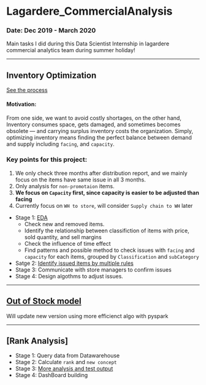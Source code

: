 # Lagardere_CommercialAnalysis

### Date: Dec 2019 - March 2020

Main tasks I did during this Data Scientist Internship in lagardere commercial analytics team during summer holiday! 

***
## Inventory Optimization
[See the process](https://github.com/YiranJing/Lagardere_CommercialAnalysis/projects/2)
#### Motivation:
From one side, we want to avoid costly shortages, on the other hand, Inventory consumes space, gets damaged, and sometimes becomes obsolete — and carrying surplus inventory costs the organization. Simply, optimizing inventory means finding the perfect balance between demand and supply including `facing`, and `capacity`.

### Key points for this project:
1. We only check three months after distribution report, and we mainly focus on the items have same issue in all 3 months. 
2. Only analysis for `non-promotaion` items.  
3. **We focus on `Capacity` first, since capacity is easier to be adjusted than facing**
4. Currently focus on  `WH to store`, will consider `Supply chain to WH` later

- Stage 1: [EDA](https://github.com/YiranJing/Lagardere_CommercialAnalysis/blob/master/InventoryOptimization/notebook/EDA_InventoryOptimization.ipynb)
  - Check new and removed items. 
  - Identify the relationship between classifiction of items with price, sold quantity, and sell margins
  - Check the influence of time effect
  - Find patterns and possible method to check issues with `facing` and `capacity` for each items, grouped by `Classification` and `subCategory`
- Satge 2: [Identify issued items by multiple rules](https://github.com/YiranJing/Lagardere_CommercialAnalysis/blob/master/InventoryOptimization/notebook/CheckItems_bySubCategory.ipynb)
- Stage 3: Communicate with store managers to confirm issues
- Stage 4: Design algothms to adjust issues.

***
## [Out of Stock model](https://github.com/YiranJing/Lagardere_CommercialAnalysis/tree/master/OutOfStock)
Will update new version using more efficienct algo with pyspark 
***
## [Rank Analysis]
- Stage 1: Query data from Datawarehouse
- Stage 2: Calculate `rank` and `new concept`
- Stage 3: [More analysis and test output](https://github.com/YiranJing/Lagardere_CommercialAnalysis/tree/master/RankAnalysis/notebook)
- Stage 4: DashBoard building
